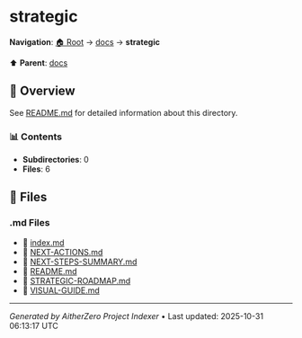 # strategic

**Navigation**: [🏠 Root](../../index.md) → [docs](../index.md) → **strategic**

⬆️ **Parent**: [docs](../index.md)

## 📖 Overview

See [README.md](./README.md) for detailed information about this directory.

### 📊 Contents

- **Subdirectories**: 0
- **Files**: 6

## 📄 Files

### .md Files

- 📝 [index.md](./index.md)
- 📝 [NEXT-ACTIONS.md](./NEXT-ACTIONS.md)
- 📝 [NEXT-STEPS-SUMMARY.md](./NEXT-STEPS-SUMMARY.md)
- 📝 [README.md](./README.md)
- 📝 [STRATEGIC-ROADMAP.md](./STRATEGIC-ROADMAP.md)
- 📝 [VISUAL-GUIDE.md](./VISUAL-GUIDE.md)

---

*Generated by AitherZero Project Indexer* • Last updated: 2025-10-31 06:13:17 UTC

